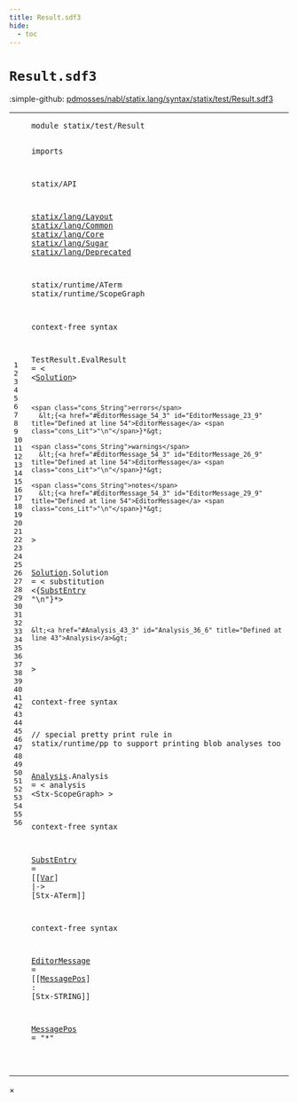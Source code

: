 ```yaml
---
title: Result.sdf3
hide:
  - toc
---
```


# `Result.sdf3`

:simple-github: [pdmosses/nabl/statix.lang/syntax/statix/test/Result.sdf3]

[pdmosses/nabl/statix.lang/syntax/statix/test/Result.sdf3]: https://github.com/pdmosses/nabl/blob/master/statix.lang/syntax/statix/test/Result.sdf3 "The source file on GitHub"

<div class="sdf3"><table class="highlighttable"><tbody><tr><td class="linenos"><div class="linenodiv"><pre><span></span>1
2
3
4
5
6
7
8
9
10
11
12
13
14
15
16
17
18
19
20
21
22
23
24
25
26
27
28
29
30
31
32
33
34
35
36
37
38
39
40
41
42
43
44
45
46
47
48
49
50
51
52
53
54
55
56
</pre></div></td>
<td class="code"><pre><code><span class="keyword">module</span> <span id="statix/test/Result_1_8" title="Not referenced">statix/test/Result</span>

<span class="keyword">imports</span>

  <span title="External reference">statix/API</span>

  <a href="../../lang/Layout.sdf3/#statix/lang/Layout_1_8" id="statix/lang/Layout_7_3" title="Defined at ../../lang/Layout.sdf3 line 1">statix/lang/Layout</a>
  <a href="../../lang/Common.sdf3/#statix/lang/Common_1_8" id="statix/lang/Common_8_3" title="Defined at ../../lang/Common.sdf3 line 1">statix/lang/Common</a>
  <a href="../../lang/Core.sdf3/#statix/lang/Core_1_8" id="statix/lang/Core_9_3" title="Defined at ../../lang/Core.sdf3 line 1">statix/lang/Core</a>
  <a href="../../lang/Sugar.sdf3/#statix/lang/Sugar_1_8" id="statix/lang/Sugar_10_3" title="Defined at ../../lang/Sugar.sdf3 line 1">statix/lang/Sugar</a>
  <a href="../../lang/Deprecated.sdf3/#statix/lang/Deprecated_1_8" id="statix/lang/Deprecated_11_3" title="Defined at ../../lang/Deprecated.sdf3 line 1">statix/lang/Deprecated</a>

  <span title="External reference">statix/runtime/ATerm</span>
  <span title="External reference">statix/runtime/ScopeGraph</span>


<span class="keyword">context-free syntax</span>

  <span id="TestResult_19_3" title="Not referenced">TestResult</span>.<span class="cons_Constructor"><span id="EvalResult_19_14" title="Not referenced">EvalResult</span></span> = &lt;
    &lt;<a href="#Solution_32_3" id="Solution_20_6" title="Defined at line 32">Solution</a>&gt;

    <span class="cons_String">errors</span>
      &lt;{<a href="#EditorMessage_54_3" id="EditorMessage_23_9" title="Defined at line 54">EditorMessage</a> <span class="cons_Lit">"\n"</span>}*&gt;

    <span class="cons_String">warnings</span>
      &lt;{<a href="#EditorMessage_54_3" id="EditorMessage_26_9" title="Defined at line 54">EditorMessage</a> <span class="cons_Lit">"\n"</span>}*&gt;

    <span class="cons_String">notes</span>
      &lt;{<a href="#EditorMessage_54_3" id="EditorMessage_29_9" title="Defined at line 54">EditorMessage</a> <span class="cons_Lit">"\n"</span>}*&gt;
  &gt;

  <a href="#Solution_20_6" id="Solution_32_3" title="Referenced at line 20">Solution</a>.<span class="cons_Constructor"><span id="Solution_32_12" title="Not referenced">Solution</span></span> = &lt;
    <span class="cons_String">substitution</span>
      &lt;{<a href="#SubstEntry_50_3" id="SubstEntry_34_9" title="Defined at line 50">SubstEntry</a> <span class="cons_Lit">"\n"</span>}*&gt;

    &lt;<a href="#Analysis_43_3" id="Analysis_36_6" title="Defined at line 43">Analysis</a>&gt;
  &gt;

<span class="keyword">context-free syntax</span>

  <span class="layout">// special pretty print rule in statix/runtime/pp to support printing blob analyses too</span>

  <a href="#Analysis_36_6" id="Analysis_43_3" title="Referenced at line 36">Analysis</a>.<span class="cons_Constructor"><span id="Analysis_43_12" title="Not referenced">Analysis</span></span> = &lt;
    <span class="cons_String">analysis</span>
      &lt;<span title="External reference">Stx-ScopeGraph</span>&gt;
  &gt;

<span class="keyword">context-free syntax</span>

  <a href="#SubstEntry_34_9" id="SubstEntry_50_3" title="Referenced at line 34">SubstEntry</a> = [[<a href="../../lang/Core.sdf3/#Var_337_3" id="Var_50_18" title="Defined at ../../lang/Core.sdf3 line 337, 338">Var</a>] <span class="cons_String">|-&gt;</span> [<span title="External reference">Stx-ATerm</span>]]
  
<span class="keyword">context-free syntax</span>

  <a href="#EditorMessage_23_9" id="EditorMessage_54_3" title="Referenced at line 23, 26, 29">EditorMessage</a> = [[<a href="#MessagePos_56_3" id="MessagePos_54_21" title="Defined at line 56">MessagePos</a>] <span class="cons_String">:</span> [<span title="External reference">Stx-STRING</span>]]

  <a href="#MessagePos_54_21" id="MessagePos_56_3" title="Referenced at line 54">MessagePos</a> = <span class="cons_Lit">"*"</span>

</code></pre></td></tr></tbody></table></div>

<div id="modal">
  <div id="modal-content">
    <span id="modal-close">&times;</span>
    <h2 id="modal-h2"></h2>
    <p  id="modal-p"></p>
    <ul id="modal-ul"></ul>
  </div>
</div>
